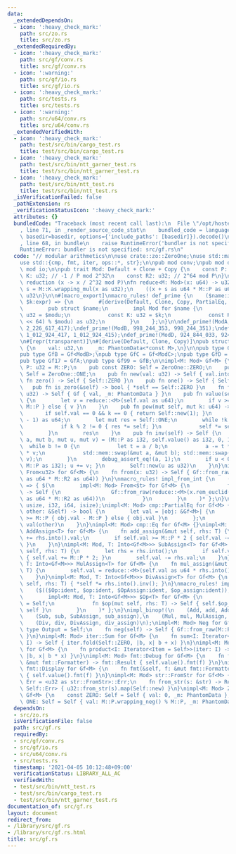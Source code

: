 ```yaml
---
data:
  _extendedDependsOn:
  - icon: ':heavy_check_mark:'
    path: src/zo.rs
    title: src/zo.rs
  _extendedRequiredBy:
  - icon: ':heavy_check_mark:'
    path: src/gf/conv.rs
    title: src/gf/conv.rs
  - icon: ':warning:'
    path: src/gf/io.rs
    title: src/gf/io.rs
  - icon: ':heavy_check_mark:'
    path: src/tests.rs
    title: src/tests.rs
  - icon: ':warning:'
    path: src/u64/conv.rs
    title: src/u64/conv.rs
  _extendedVerifiedWith:
  - icon: ':heavy_check_mark:'
    path: test/src/bin/cargo_test.rs
    title: test/src/bin/cargo_test.rs
  - icon: ':heavy_check_mark:'
    path: test/src/bin/ntt_garner_test.rs
    title: test/src/bin/ntt_garner_test.rs
  - icon: ':heavy_check_mark:'
    path: test/src/bin/ntt_test.rs
    title: test/src/bin/ntt_test.rs
  _isVerificationFailed: false
  _pathExtension: rs
  _verificationStatusIcon: ':heavy_check_mark:'
  attributes: {}
  bundledCode: "Traceback (most recent call last):\n  File \"/opt/hostedtoolcache/Python/3.9.4/x64/lib/python3.9/site-packages/onlinejudge_verify/documentation/build.py\"\
    , line 71, in _render_source_code_stat\n    bundled_code = language.bundle(stat.path,\
    \ basedir=basedir, options={'include_paths': [basedir]}).decode()\n  File \"/opt/hostedtoolcache/Python/3.9.4/x64/lib/python3.9/site-packages/onlinejudge_verify/languages/user_defined.py\"\
    , line 68, in bundle\n    raise RuntimeError('bundler is not specified: {}'.format(path.as_posix()))\n\
    RuntimeError: bundler is not specified: src/gf.rs\n"
  code: "// modular arithmetics\n\nuse crate::zo::ZeroOne;\nuse std::marker::PhantomData;\n\
    use std::{cmp, fmt, iter, ops::*, str};\n\npub mod conv;\npub mod dynamic;\npub\
    \ mod io;\n\npub trait Mod: Default + Clone + Copy {\n    const P: u32;\n    const\
    \ K: u32; // -1 / P mod 2^32\n    const R2: u32; // 2^64 mod P\n}\n\n// montgomery\
    \ reduction (x -> x / 2^32 mod P)\nfn reduce<M: Mod>(x: u64) -> u32 {\n    let\
    \ s = M::K.wrapping_mul(x as u32);\n    ((x + s as u64 * M::P as u64) >> 32) as\
    \ u32\n}\n\n#[macro_export]\nmacro_rules! def_prime {\n    ($name:ident, $modu:expr,\
    \ $k:expr) => {\n        #[derive(Default, Clone, Copy, PartialEq, Eq, Debug)]\n\
    \        pub struct $name;\n        impl Mod for $name {\n            const P:\
    \ u32 = $modu;\n            const K: u32 = $k;\n            const R2: u32 = ((1_u128\
    \ << 64) % $modu) as u32;\n        }\n    };\n}\n\ndef_prime!(ModA, 1_000_000_007,\
    \ 2_226_617_417);\ndef_prime!(ModB, 998_244_353, 998_244_351);\ndef_prime!(ModC,\
    \ 1_012_924_417, 1_012_924_415);\ndef_prime!(ModD, 924_844_033, 924_844_031);\n\
    \n#[repr(transparent)]\n#[derive(Default, Clone, Copy)]\npub struct Gf<M: Mod>\
    \ {\n    val: u32,\n    _m: PhantomData<*const M>,\n}\n\npub type GfA = Gf<ModA>;\n\
    pub type GfB = Gf<ModB>;\npub type GfC = Gf<ModC>;\npub type GfD = Gf<ModD>;\n\
    pub type Gf17 = GfA;\npub type Gf99 = GfB;\n\nimpl<M: Mod> Gf<M> {\n    pub const\
    \ P: u32 = M::P;\n    pub const ZERO: Self = ZeroOne::ZERO;\n    pub const ONE:\
    \ Self = ZeroOne::ONE;\n    pub fn new(val: u32) -> Self { val.into() }\n    pub\
    \ fn zero() -> Self { Self::ZERO }\n    pub fn one() -> Self { Self::ONE }\n \
    \   pub fn is_zero(&self) -> bool { *self == Self::ZERO }\n    fn from_raw(val:\
    \ u32) -> Self { Gf { val, _m: PhantomData } }\n    pub fn value(self) -> u32\
    \ {\n        let v = reduce::<M>(self.val as u64);\n        if v >= M::P { v -\
    \ M::P } else { v }\n    }\n    pub fn pow(mut self, mut k: u64) -> Self {\n \
    \       if self.val == 0 && k == 0 { return Self::new(1); }\n        k %= (M::P\
    \ - 1) as u64;\n        let mut res = Self::ONE;\n        while !k.is_zero() {\n\
    \            if k % 2 != 0 { res *= self; }\n            self *= self; k >>= 1;\n\
    \        }\n        res\n    }\n    pub fn inv(self) -> Self {\n        let (mut\
    \ a, mut b, mut u, mut v) = (M::P as i32, self.value() as i32, 0, 1);\n      \
    \  while b != 0 {\n            let t = a / b;\n            a -= t * b; u -= t\
    \ * v;\n            std::mem::swap(&mut a, &mut b); std::mem::swap(&mut u, &mut\
    \ v);\n        }\n        debug_assert_eq!(a, 1);\n        if u < 0 { debug_assert_eq!(v,\
    \ M::P as i32); u += v; }\n        Self::new(u as u32)\n    }\n}\nimpl<M: Mod>\
    \ From<u32> for Gf<M> {\n    fn from(x: u32) -> Self { Gf::from_raw(reduce::<M>(x\
    \ as u64 * M::R2 as u64)) }\n}\nmacro_rules! impl_from_int {\n    ($($t:ty),*)\
    \ => { $(\n        impl<M: Mod> From<$t> for Gf<M> {\n            fn from(x: $t)\
    \ -> Self {\n                Gf::from_raw(reduce::<M>(x.rem_euclid(M::P as _)\
    \ as u64 * M::R2 as u64))\n            }\n        }\n    )* };\n}\nimpl_from_int!(u64,\
    \ usize, i32, i64, isize);\nimpl<M: Mod> cmp::PartialEq for Gf<M> {\n    fn eq(&self,\
    \ other: &Self) -> bool {\n        let val = |obj: &Gf<M>| {\n            if obj.val\
    \ >= M::P { obj.val - M::P } else { obj.val }\n        };\n        val(self) ==\
    \ val(other)\n    }\n}\nimpl<M: Mod> cmp::Eq for Gf<M> {}\nimpl<M: Mod, T: Into<Gf<M>>>\
    \ AddAssign<T> for Gf<M> {\n    fn add_assign(&mut self, rhs: T) {\n        self.val\
    \ += rhs.into().val;\n        if self.val >= M::P * 2 { self.val -= M::P * 2;\
    \ }\n    }\n}\nimpl<M: Mod, T: Into<Gf<M>>> SubAssign<T> for Gf<M> {\n    fn sub_assign(&mut\
    \ self, rhs: T) {\n        let rhs = rhs.into();\n        if self.val < rhs.val\
    \ { self.val += M::P * 2; }\n        self.val -= rhs.val;\n    }\n}\nimpl<M: Mod,\
    \ T: Into<Gf<M>>> MulAssign<T> for Gf<M> {\n    fn mul_assign(&mut self, rhs:\
    \ T) {\n        self.val = reduce::<M>(self.val as u64 * rhs.into().val as u64);\n\
    \    }\n}\nimpl<M: Mod, T: Into<Gf<M>>> DivAssign<T> for Gf<M> {\n    fn div_assign(&mut\
    \ self, rhs: T) { *self *= rhs.into().inv(); }\n}\nmacro_rules! impl_binop {\n\
    \    ($(($Op:ident, $op:ident, $OpAssign:ident, $op_assign:ident)),*) => { $(\n\
    \        impl<M: Mod, T: Into<Gf<M>>> $Op<T> for Gf<M> {\n            type Output\
    \ = Self;\n            fn $op(mut self, rhs: T) -> Self { self.$op_assign(rhs);\
    \ self }\n        }\n    )* };\n}\nimpl_binop!(\n    (Add, add, AddAssign, add_assign),\n\
    \    (Sub, sub, SubAssign, sub_assign),\n    (Mul, mul, MulAssign, mul_assign),\n\
    \    (Div, div, DivAssign, div_assign)\n);\nimpl<M: Mod> Neg for Gf<M> {\n   \
    \ type Output = Self;\n    fn neg(self) -> Self { Gf::from_raw(M::P * 2 - self.val)\
    \ }\n}\nimpl<M: Mod> iter::Sum for Gf<M> {\n    fn sum<I: Iterator<Item = Self>>(iter:\
    \ I) -> Self { iter.fold(Self::ZERO, |b, x| b + x) }\n}\nimpl<M: Mod> iter::Product\
    \ for Gf<M> {\n    fn product<I: Iterator<Item = Self>>(iter: I) -> Self { iter.fold(Self::ONE,\
    \ |b, x| b * x) }\n}\nimpl<M: Mod> fmt::Debug for Gf<M> {\n    fn fmt(&self, f:\
    \ &mut fmt::Formatter) -> fmt::Result { self.value().fmt(f) }\n}\nimpl<M: Mod>\
    \ fmt::Display for Gf<M> {\n    fn fmt(&self, f: &mut fmt::Formatter) -> fmt::Result\
    \ { self.value().fmt(f) }\n}\nimpl<M: Mod> str::FromStr for Gf<M> {\n    type\
    \ Err = <u32 as str::FromStr>::Err;\n    fn from_str(s: &str) -> Result<Self,\
    \ Self::Err> { u32::from_str(s).map(Self::new) }\n}\nimpl<M: Mod> ZeroOne for\
    \ Gf<M> {\n    const ZERO: Self = Self { val: 0, _m: PhantomData };\n    const\
    \ ONE: Self = Self { val: M::P.wrapping_neg() % M::P, _m: PhantomData };\n}\n"
  dependsOn:
  - src/zo.rs
  isVerificationFile: false
  path: src/gf.rs
  requiredBy:
  - src/gf/conv.rs
  - src/gf/io.rs
  - src/u64/conv.rs
  - src/tests.rs
  timestamp: '2021-04-05 10:12:48+09:00'
  verificationStatus: LIBRARY_ALL_AC
  verifiedWith:
  - test/src/bin/ntt_test.rs
  - test/src/bin/cargo_test.rs
  - test/src/bin/ntt_garner_test.rs
documentation_of: src/gf.rs
layout: document
redirect_from:
- /library/src/gf.rs
- /library/src/gf.rs.html
title: src/gf.rs
---
```

